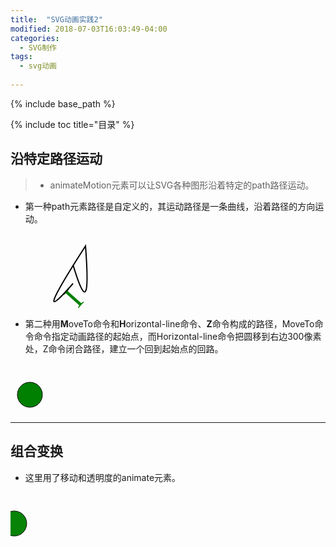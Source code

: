 ```yaml
---
title:  "SVG动画实践2"
modified: 2018-07-03T16:03:49-04:00
categories: 
  - SVG制作
tags:
  - svg动画
  
---
```


{% include base_path %}

{% include toc title="目录" %}

## 沿特定路径运动
> * animateMotion元素可以让SVG各种图形沿着特定的path路径运动。
  

* 第一种path元素路径是自定义的，其运动路径是一条曲线，沿着路径的方向运动。
<svg width="320" height="120" xmlns="http://www.w3.org/2000/svg">
  <text font-family="SimHei" font-size="50" x="0" y="0" fill="Green">I
    <animateMotion path="M100,80 Q30,160 120,20 Q130,150,100,50,0" begin="0s" dur="3s" rotate="auto" repeatCount="indefinite"></animateMotion>
  </text>
  <path d="M100,80 Q30,160 120,20 Q130,150,100,50,0" stroke="black" stroke-width="2" fill="none"></path>
</svg>

* 第二种用**M**oveTo命令和**H**orizontal-line命令、**Z**命令构成的路径，MoveTo命令命令指定动画路径的起始点，而Horizontal-line命令把圆移到右边300像素处，Z命令闭合路径，建立一个回到起始点的回路。
<svg xmlns="http://www.w3.org/2000/svg" width="320px" height="80px">
        <circle cx="0" cy="50" r="20" fill="green" stroke="black" stroke-width="1">
          <animateMotion path="M 0 0 H 500 Z" dur="3s" repeatCount="indefinite" />
        </circle>
      </svg>

***

## 组合变换
* 这里用了移动和透明度的animate元素。

<svg width="320" height="100" xmlns="http://www.w3.org/2000/svg">
    <circle cx="0" cy="50" r="20" fill="green" stroke="black" stroke-width="1">
        <animate attributeName="cx" from="0" to="320" begin="0s" dur="5s" repeatCount="indefinite" />
        <animate attributeName="opacity" from="1" to="0" begin="0s" dur="3s" repeatCount="indefinite" />
    </circle>
</svg>